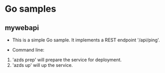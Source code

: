 # Go samples #

## mywebapi ##

* This is a simple Go sample. It implements a REST endpoint '/api/ping'.

* Command line:
1. 'azds prep' will prepare the service for deployment.
2. 'azds up' will up the service.